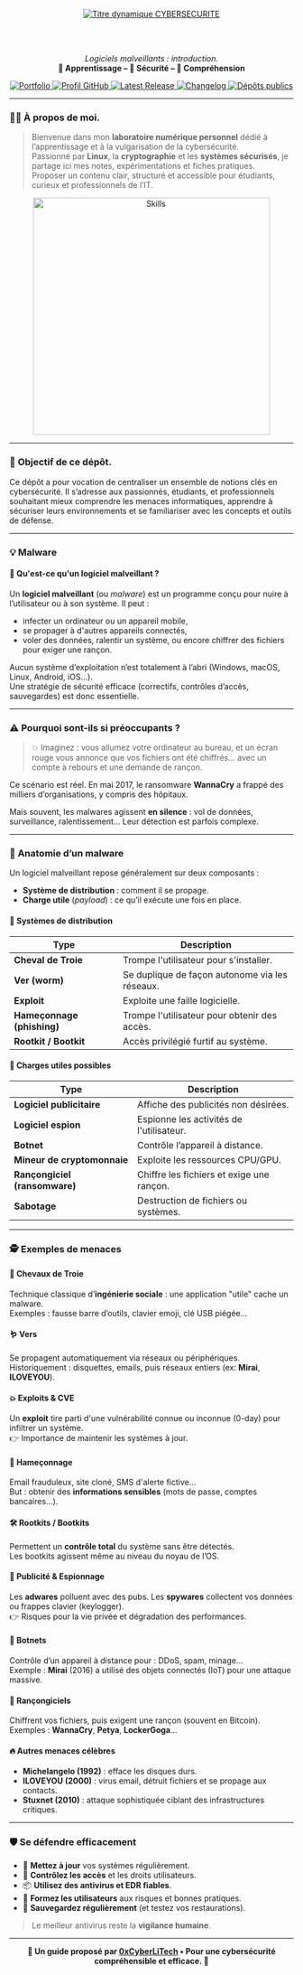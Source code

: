 
<div align="center">

  <br></br>
  
  <a href="https://github.com/0xCyberLiTech">
  <img src="https://readme-typing-svg.herokuapp.com?font=JetBrains+Mono&size=50&duration=6000&pause=1000000000&color=FF0048&center=true&vCenter=true&width=1100&lines=%3ECYBERSECURITE_" alt="Titre dynamique CYBERSECURITE" />
  </a>
  
  <br></br>
  
  <p align="center">
    <em>Logiciels malveillants : introduction.</em><br>
    <b>📘 Apprentissage – 🔐 Sécurité – 🧠 Compréhension</b>
  </p>
  
  <p align="center">
      <a href="https://0xcyberlitech.github.io/">
        <img src="https://img.shields.io/badge/Portfolio-0xCyberLiTech-181717?logo=github&style=flat-square" alt="Portfolio" />
      </a>
      <a href="https://github.com/0xCyberLiTech">
        <img src="https://img.shields.io/badge/Profil-GitHub-181717?logo=github&style=flat-square" alt="Profil GitHub" />
      </a>
      <a href="https://github.com/0xCyberLiTech/Cybersecurite/releases/latest">
        <img src="https://img.shields.io/github/v/release/0xCyberLiTech/Cybersecurite?label=version" alt="Latest Release" />
      </a>
      <a href="https://github.com/0xCyberLiTech/Cybersecurite/blob/main/CHANGELOG.md">
        <img src="https://img.shields.io/badge/📄%20CHANGELOG-Cybersecurite-blue" alt="Changelog" />
      </a>
      <a href="https://github.com/0xCyberLiTech?tab=repositories">
        <img src="https://img.shields.io/badge/Dépôts-publics-blue?style=flat-square" alt="Dépôts publics" />
      </a>
  </p>

</div>

---

### 👨‍💻 **À propos de moi.**

> Bienvenue dans mon **laboratoire numérique personnel** dédié à l’apprentissage et à la vulgarisation de la cybersécurité.  
> Passionné par **Linux**, la **cryptographie** et les **systèmes sécurisés**, je partage ici mes notes, expérimentations et fiches pratiques.  
> Proposer un contenu clair, structuré et accessible pour étudiants, curieux et professionnels de l’IT.

<p align="center">
  <a href="https://github.com/0xCyberLiTech" target="_blank" rel="noopener">
    <img src="https://skillicons.dev/icons?i=linux,debian,bash,docker,nginx,git,vim,python,markdown" alt="Skills" width="420">
  </a>
</p>

---

### 🎯 **Objectif de ce dépôt.**

Ce dépôt a pour vocation de centraliser un ensemble de notions clés en cybersécurité. Il s’adresse aux passionnés, étudiants, et professionnels souhaitant mieux comprendre les menaces informatiques, apprendre à sécuriser leurs environnements et se familiariser avec les concepts et outils de défense.

---

### 💡 **Malware**
#### 👋 Qu'est-ce qu'un logiciel malveillant ?

Un **logiciel malveillant** (ou *malware*) est un programme conçu pour nuire à l’utilisateur ou à son système. Il peut :

- infecter un ordinateur ou un appareil mobile,
- se propager à d'autres appareils connectés,
- voler des données, ralentir un système, ou encore chiffrer des fichiers pour exiger une rançon.

Aucun système d’exploitation n’est totalement à l’abri (Windows, macOS, Linux, Android, iOS…).  
Une stratégie de sécurité efficace (correctifs, contrôles d’accès, sauvegardes) est donc essentielle.

---

### ⚠️ **Pourquoi sont-ils si préoccupants ?**

> 💥 Imaginez : vous allumez votre ordinateur au bureau, et un écran rouge vous annonce que vos fichiers ont été chiffrés… avec un compte à rebours et une demande de rançon.

Ce scénario est réel. En mai 2017, le ransomware **WannaCry** a frappé des milliers d’organisations, y compris des hôpitaux.

Mais souvent, les malwares agissent **en silence** : vol de données, surveillance, ralentissement... Leur détection est parfois complexe.

---

### 🧬 **Anatomie d’un malware**

Un logiciel malveillant repose généralement sur deux composants :  
- **Système de distribution** : comment il se propage.  
- **Charge utile** (*payload*) : ce qu’il exécute une fois en place.

#### 🧭 Systèmes de distribution

| Type                      | Description                                  |
|---------------------------|----------------------------------------------|
| **Cheval de Troie**       | Trompe l'utilisateur pour s'installer.      |
| **Ver (worm)**            | Se duplique de façon autonome via les réseaux. |
| **Exploit**               | Exploite une faille logicielle.              |
| **Hameçonnage (phishing)**| Trompe l'utilisateur pour obtenir des accès.|
| **Rootkit / Bootkit**     | Accès privilégié furtif au système.          |

#### 🎯 Charges utiles possibles

| Type                          | Description                                      |
|-------------------------------|------------------------------------------------|
| **Logiciel publicitaire**     | Affiche des publicités non désirées.            |
| **Logiciel espion**           | Espionne les activités de l'utilisateur.        |
| **Botnet**                    | Contrôle l’appareil à distance.                  |
| **Mineur de cryptomonnaie**   | Exploite les ressources CPU/GPU.                 |
| **Rançongiciel (ransomware)** | Chiffre les fichiers et exige une rançon.       |
| **Sabotage**                  | Destruction de fichiers ou systèmes.             |

---

### 🕵️ **Exemples de menaces**

#### 🐴 Chevaux de Troie

Technique classique d’**ingénierie sociale** : une application "utile" cache un malware.  
Exemples : fausse barre d’outils, clavier emoji, clé USB piégée...

#### 🪱 Vers

Se propagent automatiquement via réseaux ou périphériques.  
Historiquement : disquettes, emails, puis réseaux entiers (ex: **Mirai**, **ILOVEYOU**).

#### 💥 Exploits & CVE

Un **exploit** tire parti d'une vulnérabilité connue ou inconnue (0-day) pour infiltrer un système.  
👉 Importance de maintenir les systèmes à jour.

#### 🎣 Hameçonnage

Email frauduleux, site cloné, SMS d'alerte fictive...  
But : obtenir des **informations sensibles** (mots de passe, comptes bancaires...).

#### 🛠️ Rootkits / Bootkits

Permettent un **contrôle total** du système sans être détectés.  
Les bootkits agissent même au niveau du noyau de l’OS.

#### 📢 Publicité & Espionnage

Les **adwares** polluent avec des pubs. Les **spywares** collectent vos données ou frappes clavier (keylogger).  
👉 Risques pour la vie privée et dégradation des performances.

#### 🤖 Botnets

Contrôle d’un appareil à distance pour : DDoS, spam, minage...  
Exemple : **Mirai** (2016) a utilisé des objets connectés (IoT) pour une attaque massive.

#### 💸 Rançongiciels

Chiffrent vos fichiers, puis exigent une rançon (souvent en Bitcoin).  
Exemples : **WannaCry**, **Petya**, **LockerGoga**...

#### 🔥 Autres menaces célèbres

- **Michelangelo (1992)** : efface les disques durs.  
- **ILOVEYOU (2000)** : virus email, détruit fichiers et se propage aux contacts.  
- **Stuxnet (2010)** : attaque sophistiquée ciblant des infrastructures critiques.

---

### 🛡️ **Se défendre efficacement**

- 🔄 **Mettez à jour** vos systèmes régulièrement.  
- 🔐 **Contrôlez les accès** et les droits utilisateurs.  
- 📦 **Utilisez des antivirus et EDR fiables**.  
- 🧠 **Formez les utilisateurs** aux risques et bonnes pratiques.  
- 💾 **Sauvegardez régulièrement** (et testez vos restaurations).

> Le meilleur antivirus reste la **vigilance humaine**.

---

<p align="center">
  <b>🔐 Un guide proposé par <a href="https://github.com/0xCyberLiTech">0xCyberLiTech</a> • Pour une cybersécurité compréhensible et efficace. 🔐</b>
</p>
